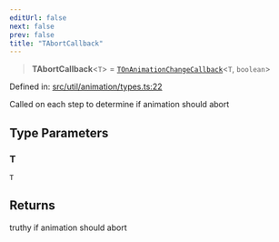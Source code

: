 ```yaml
---
editUrl: false
next: false
prev: false
title: "TAbortCallback"
---
```


> **TAbortCallback**\<`T`\> = [`TOnAnimationChangeCallback`](/api/fabric/namespaces/util/type-aliases/tonanimationchangecallback/)\<`T`, `boolean`\>

Defined in: [src/util/animation/types.ts:22](https://github.com/fabricjs/fabric.js/blob/9a792f4b7b8031f02ec7ea4ce8c99f810e45cfec/src/util/animation/types.ts#L22)

Called on each step to determine if animation should abort

## Type Parameters

### T

`T`

## Returns

truthy if animation should abort

